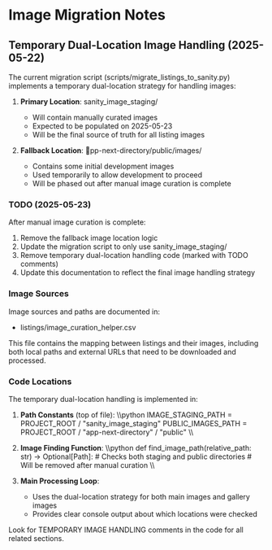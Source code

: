 # Image Migration Notes

## Temporary Dual-Location Image Handling (2025-05-22)

The current migration script (scripts/migrate_listings_to_sanity.py) implements a temporary dual-location strategy for handling images:

1. **Primary Location**: sanity_image_staging/
   - Will contain manually curated images
   - Expected to be populated on 2025-05-23
   - Will be the final source of truth for all listing images

2. **Fallback Location**: pp-next-directory/public/images/
   - Contains some initial development images
   - Used temporarily to allow development to proceed
   - Will be phased out after manual image curation is complete

### TODO (2025-05-23)

After manual image curation is complete:

1. Remove the fallback image location logic
2. Update the migration script to only use sanity_image_staging/
3. Remove temporary dual-location handling code (marked with TODO comments)
4. Update this documentation to reflect the final image handling strategy

### Image Sources

Image sources and paths are documented in:
- listings/image_curation_helper.csv

This file contains the mapping between listings and their images, including both local paths and external URLs that need to be downloaded and processed.

### Code Locations

The temporary dual-location handling is implemented in:

1. **Path Constants** (top of file):
   \\\python
   IMAGE_STAGING_PATH = PROJECT_ROOT / "sanity_image_staging"
   PUBLIC_IMAGES_PATH = PROJECT_ROOT / "app-next-directory" / "public"
   \\\

2. **Image Finding Function**:
   \\\python
   def find_image_path(relative_path: str) -> Optional[Path]:
       # Checks both staging and public directories
       # Will be removed after manual curation
   \\\

3. **Main Processing Loop**:
   - Uses the dual-location strategy for both main images and gallery images
   - Provides clear console output about which locations were checked

Look for TEMPORARY IMAGE HANDLING comments in the code for all related sections.
